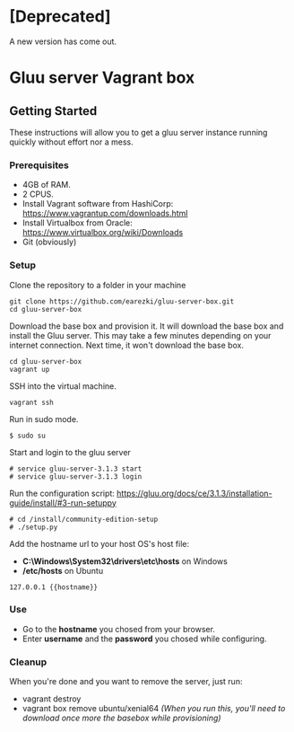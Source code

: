 # [Deprecated]
A new version has come out.

# Gluu server Vagrant box 

## Getting Started

These instructions will allow you to get a gluu server instance running quickly without effort nor a mess.

### Prerequisites

* 4GB of RAM.
* 2 CPUS.
* Install Vagrant software from HashiCorp: https://www.vagrantup.com/downloads.html
* Install Virtualbox from Oracle: https://www.virtualbox.org/wiki/Downloads
* Git (obviously)

### Setup

Clone the repository to a folder in your machine
```
git clone https://github.com/earezki/gluu-server-box.git
cd gluu-server-box
```

Download the base box and provision it. It will download the base box and install the Gluu server. This may take a few minutes depending on your internet connection. Next time, it won't download the base box.
```
cd gluu-server-box
vagrant up
```

SSH into the virtual machine.
```
vagrant ssh
```

Run in sudo mode.
```
$ sudo su
```

Start and login to the gluu server
```
# service gluu-server-3.1.3 start
# service gluu-server-3.1.3 login
```

Run the configuration script: https://gluu.org/docs/ce/3.1.3/installation-guide/install/#3-run-setuppy
```
# cd /install/community-edition-setup
# ./setup.py
```

Add the hostname url to your host OS's host file:
* **C:\Windows\System32\drivers\etc\hosts** on Windows
* **/etc/hosts** on Ubuntu
```
127.0.0.1 {{hostname}}
```

### Use
* Go to the **hostname** you chosed from your browser.
* Enter **username** and the **password** you chosed while configuring.

### Cleanup
When you're done and you want to remove the server, just run:
* vagrant destroy
* vagrant box remove ubuntu/xenial64 *(When you run this, you'll need to download once more the basebox while provisioning)*
